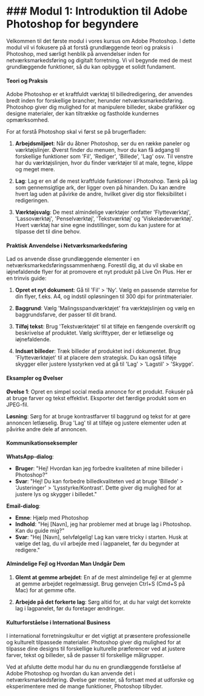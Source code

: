 # ### Modul 1: Introduktion til Adobe Photoshop for begyndere

Velkommen til det første modul i vores kursus om Adobe Photoshop. I dette modul vil vi fokusere på at forstå grundlæggende teori og praksis i Photoshop, med særligt henblik på anvendelser inden for netværksmarkedsføring og digitalt forretning. Vi vil begynde med de mest grundlæggende funktioner, så du kan opbygge et solidt fundament.

#### Teori og Praksis

Adobe Photoshop er et kraftfuldt værktøj til billedredigering, der anvendes bredt inden for forskellige brancher, herunder netværksmarkedsføring. Photoshop giver dig mulighed for at manipulere billeder, skabe grafikker og designe materialer, der kan tiltrække og fastholde kundernes opmærksomhed.

For at forstå Photoshop skal vi først se på brugerfladen:

1. **Arbejdsmiljøet**: Når du åbner Photoshop, ser du en række paneler og værktøjslinjer. Øverst finder du menuen, hvor du kan få adgang til forskellige funktioner som 'Fil', 'Rediger', 'Billede', 'Lag' osv. Til venstre har du værktøjslinjen, hvor du finder værktøjer til at male, tegne, klippe og meget mere.

2. **Lag**: Lag er en af de mest kraftfulde funktioner i Photoshop. Tænk på lag som gennemsigtige ark, der ligger oven på hinanden. Du kan ændre hvert lag uden at påvirke de andre, hvilket giver dig stor fleksibilitet i redigeringen.

3. **Værktøjsvalg**: De mest almindelige værktøjer omfatter 'Flytteværktøj', 'Lassoværktøj', 'Penselværktøj', 'Tekstværktøj' og 'Viskelæderværktøj'. Hvert værktøj har sine egne indstillinger, som du kan justere for at tilpasse det til dine behov.

#### Praktisk Anvendelse i Netværksmarkedsføring

Lad os anvende disse grundlæggende elementer i en netværksmarkedsføringssammenhæng. Forestil dig, at du vil skabe en iøjnefaldende flyer for at promovere et nyt produkt på Live On Plus. Her er en trinvis guide:

1. **Opret et nyt dokument**: Gå til 'Fil' > 'Ny'. Vælg en passende størrelse for din flyer, f.eks. A4, og indstil opløsningen til 300 dpi for printmaterialer.

2. **Baggrund**: Vælg 'Malingsspandværktøjet' fra værktøjslinjen og vælg en baggrundsfarve, der passer til dit brand.

3. **Tilføj tekst**: Brug 'Tekstværktøjet' til at tilføje en fængende overskrift og beskrivelse af produktet. Vælg skrifttyper, der er letlæselige og iøjnefaldende.

4. **Indsæt billeder**: Træk billeder af produktet ind i dokumentet. Brug 'Flytteværktøjet' til at placere dem strategisk. Du kan også tilføje skygger eller justere lysstyrken ved at gå til 'Lag' > 'Lagstil' > 'Skygge'.

#### Eksampler og Øvelser

**Øvelse 1**: Opret en simpel social media annonce for et produkt. Fokusér på at bruge farver og tekst effektivt. Eksporter det færdige produkt som en JPEG-fil.

**Løsning**: Sørg for at bruge kontrastfarver til baggrund og tekst for at gøre annoncen letlæselig. Brug 'Lag' til at tilføje og justere elementer uden at påvirke andre dele af annoncen.

#### Kommunikationseksempler

**WhatsApp-dialog**:
- **Bruger**: "Hej! Hvordan kan jeg forbedre kvaliteten af mine billeder i Photoshop?"
- **Svar**: "Hej! Du kan forbedre billedkvaliteten ved at bruge 'Billede' > 'Justeringer' > 'Lysstyrke/Kontrast'. Dette giver dig mulighed for at justere lys og skygger i billedet."

**Email-dialog**:
- **Emne**: Hjælp med Photoshop
- **Indhold**: "Hej [Navn], jeg har problemer med at bruge lag i Photoshop. Kan du guide mig?"
- **Svar**: "Hej [Navn], selvfølgelig! Lag kan være tricky i starten. Husk at vælge det lag, du vil arbejde med i lagpanelet, før du begynder at redigere."

#### Almindelige Fejl og Hvordan Man Undgår Dem

1. **Glemt at gemme arbejdet**: En af de mest almindelige fejl er at glemme at gemme arbejdet regelmæssigt. Brug genvejen Ctrl+S (Cmd+S på Mac) for at gemme ofte.

2. **Arbejde på det forkerte lag**: Sørg altid for, at du har valgt det korrekte lag i lagpanelet, før du foretager ændringer.

#### Kulturforståelse i International Business

I international forretningskultur er det vigtigt at præsentere professionelle og kulturelt tilpassede materialer. Photoshop giver dig mulighed for at tilpasse dine designs til forskellige kulturelle præferencer ved at justere farver, tekst og billeder, så de passer til forskellige målgrupper.

Ved at afslutte dette modul har du nu en grundlæggende forståelse af Adobe Photoshop og hvordan du kan anvende det i netværksmarkedsføring. Øvelse gør mester, så fortsæt med at udforske og eksperimentere med de mange funktioner, Photoshop tilbyder.